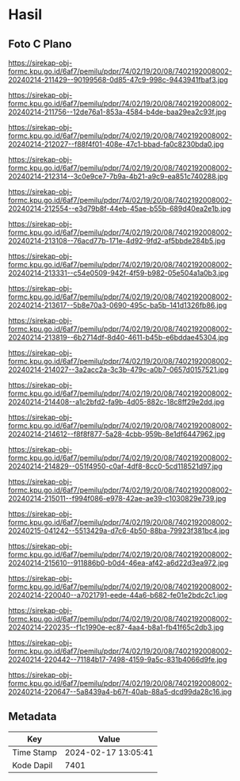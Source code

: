 # Hasil

## Foto C Plano

https://sirekap-obj-formc.kpu.go.id/6af7/pemilu/pdpr/74/02/19/20/08/7402192008002-20240214-211429--90199568-0d85-47c9-998c-9443941fbaf3.jpg

https://sirekap-obj-formc.kpu.go.id/6af7/pemilu/pdpr/74/02/19/20/08/7402192008002-20240214-211756--12de76a1-853a-4584-b4de-baa29ea2c93f.jpg

https://sirekap-obj-formc.kpu.go.id/6af7/pemilu/pdpr/74/02/19/20/08/7402192008002-20240214-212027--f88f4f01-408e-47c1-bbad-fa0c8230bda0.jpg

https://sirekap-obj-formc.kpu.go.id/6af7/pemilu/pdpr/74/02/19/20/08/7402192008002-20240214-212314--3c0e9ce7-7b9a-4b21-a9c9-ea851c740288.jpg

https://sirekap-obj-formc.kpu.go.id/6af7/pemilu/pdpr/74/02/19/20/08/7402192008002-20240214-212554--e3d79b8f-44eb-45ae-b55b-689d40ea2e1b.jpg

https://sirekap-obj-formc.kpu.go.id/6af7/pemilu/pdpr/74/02/19/20/08/7402192008002-20240214-213108--76acd77b-171e-4d92-9fd2-af5bbde284b5.jpg

https://sirekap-obj-formc.kpu.go.id/6af7/pemilu/pdpr/74/02/19/20/08/7402192008002-20240214-213331--c54e0509-942f-4f59-b982-05e504a1a0b3.jpg

https://sirekap-obj-formc.kpu.go.id/6af7/pemilu/pdpr/74/02/19/20/08/7402192008002-20240214-213617--5b8e70a3-0690-495c-ba5b-141d1326fb86.jpg

https://sirekap-obj-formc.kpu.go.id/6af7/pemilu/pdpr/74/02/19/20/08/7402192008002-20240214-213819--6b2714df-8d40-4611-b45b-e6bddae45304.jpg

https://sirekap-obj-formc.kpu.go.id/6af7/pemilu/pdpr/74/02/19/20/08/7402192008002-20240214-214027--3a2acc2a-3c3b-479c-a0b7-0657d0157521.jpg

https://sirekap-obj-formc.kpu.go.id/6af7/pemilu/pdpr/74/02/19/20/08/7402192008002-20240214-214408--a1c2bfd2-fa9b-4d05-882c-18c8ff29e2dd.jpg

https://sirekap-obj-formc.kpu.go.id/6af7/pemilu/pdpr/74/02/19/20/08/7402192008002-20240214-214612--f8f8f877-5a28-4cbb-959b-8e1df6447962.jpg

https://sirekap-obj-formc.kpu.go.id/6af7/pemilu/pdpr/74/02/19/20/08/7402192008002-20240214-214829--051f4950-c0af-4df8-8cc0-5cd118521d97.jpg

https://sirekap-obj-formc.kpu.go.id/6af7/pemilu/pdpr/74/02/19/20/08/7402192008002-20240214-215011--f994f086-e978-42ae-ae39-c1030829e739.jpg

https://sirekap-obj-formc.kpu.go.id/6af7/pemilu/pdpr/74/02/19/20/08/7402192008002-20240215-041242--5513429a-d7c6-4b50-88ba-79923f381bc4.jpg

https://sirekap-obj-formc.kpu.go.id/6af7/pemilu/pdpr/74/02/19/20/08/7402192008002-20240214-215610--911886b0-b0d4-46ea-af42-a6d22d3ea972.jpg

https://sirekap-obj-formc.kpu.go.id/6af7/pemilu/pdpr/74/02/19/20/08/7402192008002-20240214-220040--a7021791-eede-44a6-b682-fe01e2bdc2c1.jpg

https://sirekap-obj-formc.kpu.go.id/6af7/pemilu/pdpr/74/02/19/20/08/7402192008002-20240214-220235--f1c1990e-ec87-4aa4-b8a1-fb41f65c2db3.jpg

https://sirekap-obj-formc.kpu.go.id/6af7/pemilu/pdpr/74/02/19/20/08/7402192008002-20240214-220442--71184b17-7498-4159-9a5c-831b4066d9fe.jpg

https://sirekap-obj-formc.kpu.go.id/6af7/pemilu/pdpr/74/02/19/20/08/7402192008002-20240214-220647--5a8439a4-b67f-40ab-88a5-dcd99da28c16.jpg


## Metadata

| Key        | Value               |
| ---------- | ------------------- |
| Time Stamp | 2024-02-17 13:05:41 |
| Kode Dapil | 7401                |



